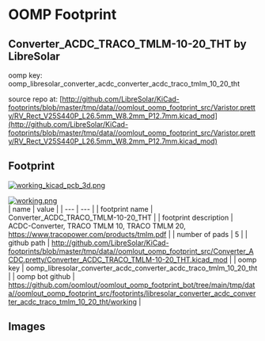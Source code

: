 # OOMP Footprint  
## Converter_ACDC_TRACO_TMLM-10-20_THT  by LibreSolar  
  
oomp key: oomp_libresolar_converter_acdc_converter_acdc_traco_tmlm_10_20_tht  
  
source repo at: [http://github.com/LibreSolar/KiCad-footprints/blob/master/tmp/data//oomlout_oomp_footprint_src/Varistor.pretty/RV_Rect_V25S440P_L26.5mm_W8.2mm_P12.7mm.kicad_mod](http://github.com/LibreSolar/KiCad-footprints/blob/master/tmp/data//oomlout_oomp_footprint_src/Varistor.pretty/RV_Rect_V25S440P_L26.5mm_W8.2mm_P12.7mm.kicad_mod)  
## Footprint  
  
[![working_kicad_pcb_3d.png](working_kicad_pcb_3d_600.png)](working_kicad_pcb_3d.png)  
  
[![working.png](working_600.png)](working.png)  
| name | value | 
| --- | --- | 
| footprint name | Converter_ACDC_TRACO_TMLM-10-20_THT | 
| footprint description | ACDC-Converter, TRACO TMLM 10, TRACO TMLM 20, https://www.tracopower.com/products/tmlm.pdf | 
| number of pads | 5 | 
| github path | http://github.com/LibreSolar/KiCad-footprints/blob/master/tmp/data//oomlout_oomp_footprint_src/Converter_ACDC.pretty/Converter_ACDC_TRACO_TMLM-10-20_THT.kicad_mod | 
| oomp key | oomp_libresolar_converter_acdc_converter_acdc_traco_tmlm_10_20_tht | 
| oomp bot github | https://github.com/oomlout/oomlout_oomp_footprint_bot/tree/main/tmp/data//oomlout_oomp_footprint_src/footprints/libresolar_converter_acdc_converter_acdc_traco_tmlm_10_20_tht/working | 
## Images  
